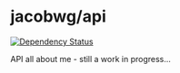 # jacobwg/api

[![Dependency Status](https://gemnasium.com/jacobwg/api.png)](https://gemnasium.com/jacobwg/api)

API all about me - still a work in progress...